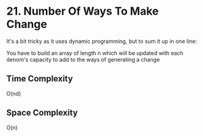 # 21. Number Of Ways To Make Change

It's a bit tricky as it uses dynamic programming, but to sum it up in one line:

You have to build an array of length n which will be updated with each denom's capacity
to add to the ways of generating a change

## Time Complexity

O(nd)

## Space Complexity

O(n)
